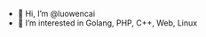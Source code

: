 - 👋 Hi, I’m @luowencai
- 👀 I’m interested in Golang, PHP, C++, Web, Linux

<!---
luowencai/luowencai is a ✨ special ✨ repository because its `README.md` (this file) appears on your GitHub profile.
You can click the Preview link to take a look at your changes.
--->
